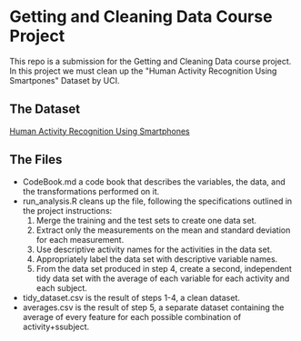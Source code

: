 # Getting and Cleaning Data Course Project

This repo is a submission for the Getting and Cleaning Data course project.
In this project we must clean up the "Human Activity Recognition Using Smartpones" Dataset by UCI.


## The Dataset

[Human Activity Recognition Using Smartphones](http://archive.ics.uci.edu/ml/datasets/Human+Activity+Recognition+Using+Smartphones)

## The Files

* CodeBook.md a code book that describes the variables, the data, and the transformations performed on it.
* run_analysis.R cleans up the file, following the specifications outlined in the project instructions:
  1. Merge the training and the test sets to create one data set.
  2. Extract only the measurements on the mean and standard deviation for each measurement.
  3. Use descriptive activity names for the activities in the data set.
  4. Appropriately label the data set with descriptive variable names.
  5. From the data set produced in step 4, create a second, independent tidy data set with the average of each variable for each activity and each subject.
* tidy_dataset.csv is the result of steps 1-4, a clean dataset.
* averages.csv is the result of step 5, a separate dataset containing the average of every feature for each possible combination of activity+ssubject.
